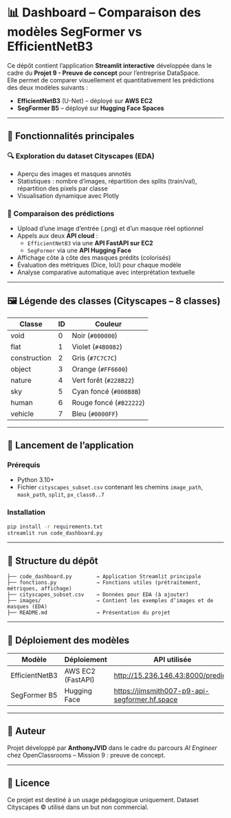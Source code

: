 # 📊 Dashboard – Comparaison des modèles SegFormer vs EfficientNetB3

Ce dépôt contient l’application **Streamlit interactive** développée dans le cadre du **Projet 9 - Preuve de concept** pour l’entreprise DataSpace.  
Elle permet de comparer visuellement et quantitativement les prédictions des deux modèles suivants :

- **EfficientNetB3** (U-Net) – déployé sur **AWS EC2**
- **SegFormer B5** – déployé sur **Hugging Face Spaces**

---

## 🧪 Fonctionnalités principales

### 🔍 Exploration du dataset Cityscapes (EDA)
- Aperçu des images et masques annotés
- Statistiques : nombre d’images, répartition des splits (train/val), répartition des pixels par classe
- Visualisation dynamique avec Plotly

### 🤖 Comparaison des prédictions
- Upload d’une image d’entrée (.png) et d’un masque réel optionnel
- Appels aux deux **API cloud** :
  - `EfficientNetB3` via une **API FastAPI sur EC2**
  - `SegFormer` via une **API Hugging Face**
- Affichage côte à côte des masques prédits (colorisés)
- Évaluation des métriques (Dice, IoU) pour chaque modèle
- Analyse comparative automatique avec interprétation textuelle

---

## 🖼️ Légende des classes (Cityscapes – 8 classes)

| Classe       | ID | Couleur        |
|--------------|----|----------------|
| void         | 0  | Noir (`#000000`) |
| flat         | 1  | Violet (`#4B0082`) |
| construction | 2  | Gris (`#7C7C7C`) |
| object       | 3  | Orange (`#FF6600`) |
| nature       | 4  | Vert forêt (`#228B22`) |
| sky          | 5  | Cyan foncé (`#008B8B`) |
| human        | 6  | Rouge foncé (`#B22222`) |
| vehicle      | 7  | Bleu (`#0000FF`) |

---

## 🚀 Lancement de l’application

### Prérequis

- Python 3.10+
- Fichier `cityscapes_subset.csv` contenant les chemins `image_path`, `mask_path`, `split`, `px_class0..7`

### Installation

```bash
pip install -r requirements.txt
streamlit run code_dashboard.py
```

---

## 📁 Structure du dépôt

```
├── code_dashboard.py        → Application Streamlit principale
├── fonctions.py             → Fonctions utiles (prétraitement, métriques, affichage)
├── cityscapes_subset.csv    → Données pour EDA (à ajouter)
├── images/                  → Contient les exemples d’images et de masques (EDA)
├── README.md                → Présentation du projet
```

---

## 🔗 Déploiement des modèles

| Modèle        | Déploiement       | API utilisée                                 |
|---------------|-------------------|----------------------------------------------|
| EfficientNetB3 | AWS EC2 (FastAPI) | http://15.236.146.43:8000/predict/           |
| SegFormer B5  | Hugging Face      | https://jimsmith007-p9-api-segformer.hf.space |

---

## 👤 Auteur

Projet développé par **AnthonyJVID** dans le cadre du parcours *AI Engineer* chez OpenClassrooms – Mission 9 : preuve de concept.

---

## 📄 Licence

Ce projet est destiné à un usage pédagogique uniquement. Dataset Cityscapes © utilisé dans un but non commercial.
